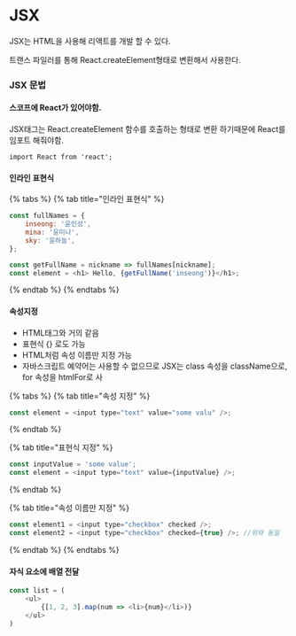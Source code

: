 # JSX

JSX는 HTML을 사용해 리액트를 개발 할 수 있다.

트랜스 파일러를 통해 React.createElement형태로 변환해서 사용한다.

### JSX 문법

#### 스코프에 React가 있어야함.

JSX태그는 React.createElement 함수를 호출하는 형태로 변환 하기때문에 React를 임포트 해줘야함.

```text
import React from 'react';
```

#### 인라인 표현식

{% tabs %}
{% tab title="인라인 표현식" %}
```javascript
const fullNames = {
    inseong: '윤인성',
    mina: '윤미나',
    sky: '윤하늘',
};

const getFullName = nickname => fullNames[nickname];
const element = <h1> Hello, {getFullName('inseong')}</h1>;
```
{% endtab %}
{% endtabs %}

#### 속성지정

* HTML태그와 거의 같음
* 표현식 {} 로도 가능
* HTML처럼 속성 이름만 지정 가능 
* 자바스크립트 예약어는 사용할 수 없으므로 JSX는 class 속성을 className으로, for 속성을 htmlFor로 사

{% tabs %}
{% tab title="속성 지정" %}
```javascript
const element = <input type="text" value="some valu" />;
```
{% endtab %}

{% tab title="표현식 지정" %}
```javascript
const inputValue = 'some value';
const element = <input type="text" value={inputValue} />;
```
{% endtab %}

{% tab title="속성 이름만 지정" %}
```javascript
const element1 = <input type="checkbox" checked />;
const element2 = <input type="checkbox" checked={true} />; //위와 동일
```
{% endtab %}
{% endtabs %}

#### 자식 요소에 배열 전달

```javascript
const list = (
    <ul>
        {[1, 2, 3].map(num => <li>{num}</li>)}
    </ul>
)        
```


